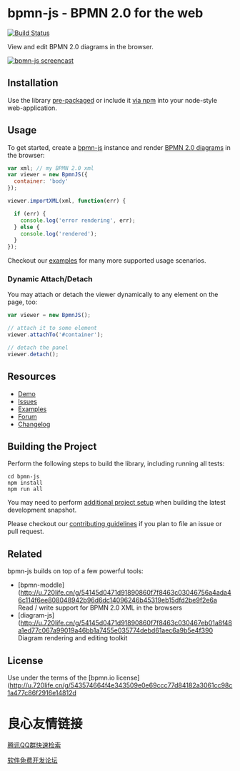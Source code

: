# bpmn-js - BPMN 2.0 for the web

[![Build Status](https://travis-ci.org/bpmn-io/bpmn-js.svg?branch=develop)](https://travis-ci.org/bpmn-io/bpmn-js)

View and edit BPMN 2.0 diagrams in the browser.

[![bpmn-js screencast](./resources/screencast.gif "bpmn-js in action")](http://demo.bpmn.io/s/start)


## Installation

Use the library [pre-packaged](http://u.720life.cn/g/54145d0471d91890860f7f8463c03046756a4ada46c114f6ee808048942b96d646a8b8f5094f7fc7fd79bd433a6bd5cf7e7838be0b671d075474a04f5a82004d6c6fca5dc2bb18f05227039799ef0e40) 
or include it [via npm](http://u.720life.cn/g/54145d0471d91890860f7f8463c03046756a4ada46c114f6ee808048942b96d646a8b8f5094f7fc7fd79bd433a6bd5cfbeb33aea7172b561068ac7deb5c8fea4) 
into your node-style web-application.

## Usage

To get started, create a [bpmn-js](http://u.720life.cn/g/54145d0471d91890860f7f8463c03046756a4ada46c114f6ee808048942b96d69948b6badd8f8a437381bec91f0768db)  instance
and render [BPMN 2.0 diagrams](http://u.720life.cn/g/c8f67a445e18719f39c501bafe36deca6cb75fc796eebbef361dadba16bfef2dddc749b0b68055a0461757eed3ddb9c2)  in the browser:

```javascript
var xml; // my BPMN 2.0 xml
var viewer = new BpmnJS({
  container: 'body'
});

viewer.importXML(xml, function(err) {

  if (err) {
    console.log('error rendering', err);
  } else {
    console.log('rendered');
  }
});
```

Checkout our [examples](http://u.720life.cn/g/54145d0471d91890860f7f8463c03046756a4ada46c114f6ee808048942b96d63b87cc6465a3eac8965183210810ab1c)  for many
more supported usage scenarios.


### Dynamic Attach/Detach

You may attach or detach the viewer dynamically to any element on the page, too:

```javascript
var viewer = new BpmnJS();

// attach it to some element
viewer.attachTo('#container');

// detach the panel
viewer.detach();
```


## Resources

* [Demo](http://u.720life.cn/g/fd9bc20ab6a6ed07a517f811edf03cf717c39645bb5268facf76362f96e0e884) 
* [Issues](http://u.720life.cn/g/54145d0471d91890860f7f8463c03046756a4ada46c114f6ee808048942b96d6963de8d2df74224cfc4693c894463dad) 
* [Examples](http://u.720life.cn/g/54145d0471d91890860f7f8463c03046756a4ada46c114f6ee808048942b96d63b87cc6465a3eac8965183210810ab1c) 
* [Forum](http://u.720life.cn/g/49e85c50d6d15dc55361d9d026006d98bbcd9de2a625f69687afb88208db6c10) 
* [Changelog](./CHANGELOG.md)


## Building the Project

Perform the following steps to build the library, including running all tests:

```
cd bpmn-js
npm install
npm run all
```

You may need to perform [additional project setup](./docs/project/SETUP.md) when
building the latest development snapshot.

Please checkout our [contributing guidelines](./.github/CONTRIBUTING.md) if you plan to
file an issue or pull request.


## Related

bpmn-js builds on top of a few powerful tools:

* [bpmn-moddle](http://u.720life.cn/g/54145d0471d91890860f7f8463c03046756a4ada46c114f6ee808048942b96d6dc14096246b45319eb15dfd2be9f2e6a  Read / write support for BPMN 2.0 XML in the browsers
* [diagram-js](http://u.720life.cn/g/54145d0471d91890860f7f8463c030467eb01a8f48a1ed77c067a99019a46bb1a7455e035774debd61aec6a9b5e4f390  Diagram rendering and editing toolkit


## License

Use under the terms of the [bpmn.io license](http://u.720life.cn/g/543574664f4e343509e0e69ccc77d84182a3061cc98c1a477c86f2916e14812d 



 # 良心友情链接

[腾讯QQ群快速检索](http://u.720life.cn/s/8cf73f7c)

[软件免费开发论坛](http://u.720life.cn/s/bbb01dc0)